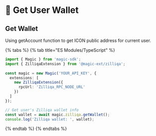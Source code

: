# 👤 Get User Wallet

## Get Wallet

Using getAccount function to get ICON public address for current user.

{% tabs %}
{% tab title="ES Modules/TypeScript" %}
```typescript
import { Magic } from 'magic-sdk';
import { ZilliqaExtension } from '@magic-ext/zilliqa';
 
const magic = new Magic('YOUR_API_KEY', {
  extensions: [
    new ZilliqaExtension({
      rpcUrl: 'Zilliqa_RPC_NODE_URL'
    })
  ]
});

// Get user's Zilliqa wallet info
const wallet = await magic.zilliqa.getWallet();
console.log('Zilliqa wallet: ', wallet);
```
{% endtab %}
{% endtabs %}

